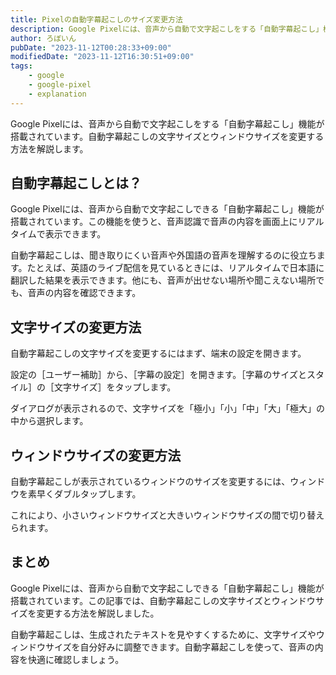 ```yaml
---
title: Pixelの自動字幕起こしのサイズ変更方法
description: Google Pixelには、音声から自動で文字起こしをする「自動字幕起こし」機能が搭載されています。自動字幕起こしの文字サイズとウィンドウサイズを変更する方法を解説します。
author: ろぼいん
pubDate: "2023-11-12T00:28:33+09:00"
modifiedDate: "2023-11-12T16:30:51+09:00"
tags:
    - google
    - google-pixel
    - explanation
---
```


Google Pixelには、音声から自動で文字起こしをする「自動字幕起こし」機能が搭載されています。自動字幕起こしの文字サイズとウィンドウサイズを変更する方法を解説します。

## 自動字幕起こしとは？

Google Pixelには、音声から自動で文字起こしできる「自動字幕起こし」機能が搭載されています。この機能を使うと、音声認識で音声の内容を画面上にリアルタイムで表示できます。

自動字幕起こしは、聞き取りにくい音声や外国語の音声を理解するのに役立ちます。たとえば、英語のライブ配信を見ているときには、リアルタイムで日本語に翻訳した結果を表示できます。他にも、音声が出せない場所や聞こえない場所でも、音声の内容を確認できます。

## 文字サイズの変更方法

自動字幕起こしの文字サイズを変更するにはまず、端末の設定を開きます。

設定の［ユーザー補助］から、［字幕の設定］を開きます。［字幕のサイズとスタイル］の［文字サイズ］をタップします。

ダイアログが表示されるので、文字サイズを「極小」「小」「中」「大」「極大」の中から選択します。

## ウィンドウサイズの変更方法

自動字幕起こしが表示されているウィンドウのサイズを変更するには、ウィンドウを素早くダブルタップします。

これにより、小さいウィンドウサイズと大きいウィンドウサイズの間で切り替えられます。

## まとめ

Google Pixelには、音声から自動で文字起こしできる「自動字幕起こし」機能が搭載されています。この記事では、自動字幕起こしの文字サイズとウィンドウサイズを変更する方法を解説しました。

自動字幕起こしは、生成されたテキストを見やすくするために、文字サイズやウィンドウサイズを自分好みに調整できます。自動字幕起こしを使って、音声の内容を快適に確認しましょう。
